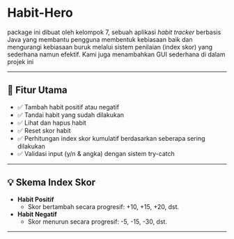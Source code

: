 # Habit-Hero
package ini dibuat oleh kelompok 7, sebuah aplikasi _habit tracker_ berbasis Java yang membantu pengguna membentuk kebiasaan baik dan mengurangi kebiasaan buruk melalui sistem penilaian (index skor) yang sederhana namun efektif. Kami juga menambahkan GUI sederhana di dalam projek ini

---

## 🎯 Fitur Utama

- ✅ Tambah habit positif atau negatif
- ✅ Tandai habit yang sudah dilakukan
- ✅ Lihat dan hapus habit
- ✅ Reset skor habit 
- ✅ Perhitungan index skor kumulatif berdasarkan seberapa sering dilakukan
- ✅ Validasi input (y/n & angka) dengan sistem try-catch

---

## 💡 Skema Index Skor

- **Habit Positif**
  - Skor bertambah secara progresif: +10, +15, +20, dst.
- **Habit Negatif**
  - Skor menurun secara progresif: -5, -15, -30, dst.

---



